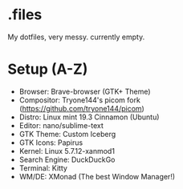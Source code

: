 # .files
My dotfiles, very messy. currently empty.

# Setup (A-Z)
* Browser: Brave-browser (GTK+ Theme)
* Compositor: Tryone144's picom fork (https://github.com/tryone144/picom)
* Distro: Linux mint 19.3 Cinnamon (Ubuntu)
* Editor: nano/sublime-text
* GTK Theme: Custom Iceberg
* GTK Icons: Papirus
* Kernel: Linux 5.7.12-xanmod1
* Search Engine: DuckDuckGo
* Terminal: Kitty
* WM/DE: XMonad (The best Window Manager!)
